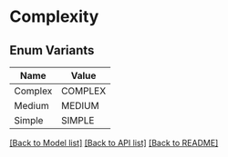 # Complexity

## Enum Variants

| Name | Value |
|---- | -----|
| Complex | COMPLEX |
| Medium | MEDIUM |
| Simple | SIMPLE |


[[Back to Model list]](../README.md#documentation-for-models) [[Back to API list]](../README.md#documentation-for-api-endpoints) [[Back to README]](../README.md)


